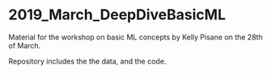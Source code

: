 # 2019_March_DeepDiveBasicML
Material for the workshop on basic ML concepts by Kelly Pisane on the 28th of March.

Repository includes the the data, and the code.
